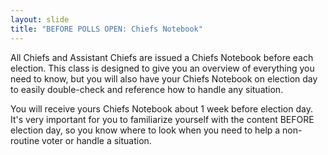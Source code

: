 ```yaml
---
layout: slide
title: "BEFORE POLLS OPEN: Chiefs Notebook"
---
```


All Chiefs and Assistant Chiefs are issued a Chiefs Notebook before each election. This class is designed to give you an overview of everything you need to know, but you will also have your Chiefs Notebook on election day to easily double-check and reference how to handle any situation.

You will receive yours Chiefs Notebook about 1 week before election day. It's very important for you to familiarize yourself with the content BEFORE election day, so you know where to look when you need to help a non-routine voter or handle a situation.